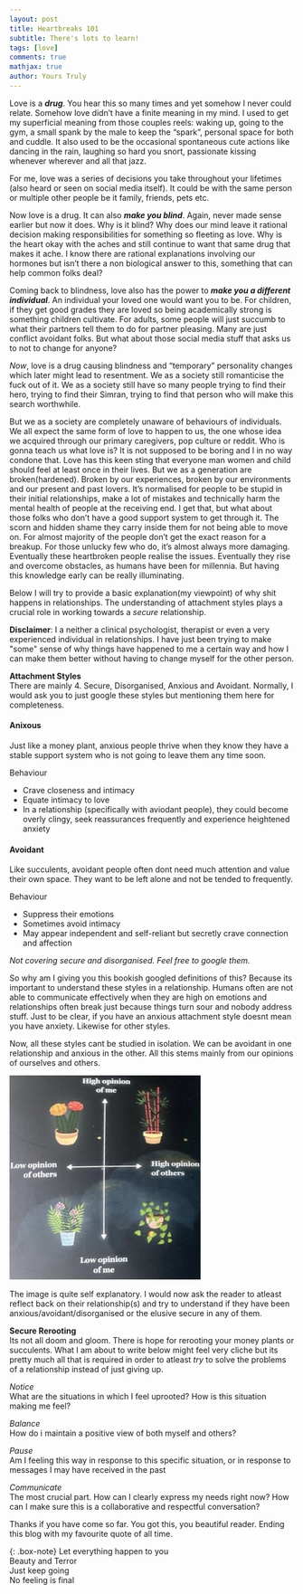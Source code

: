 ```yaml
---
layout: post
title: Heartbreaks 101
subtitle: There's lots to learn!
tags: [love]
comments: true
mathjax: true
author: Yours Truly
---
```


Love is a **_drug_**. You hear this so many times and yet somehow I never could relate. Somehow love didn’t have a finite meaning in my mind. I used to get my superficial meaning from those couples reels: waking up, going to the gym, a small spank by the male to keep the “spark”, personal space for both and cuddle. It also used to be the occasional spontaneous cute actions like dancing in the rain, laughing so hard you snort, passionate kissing whenever wherever and all that jazz.

For me, love was a series of decisions you take throughout your lifetimes (also heard or seen on social media itself). It could be with the same person or multiple other people be it family, friends, pets etc. 

Now love is a drug. It can also **_make you blind_**. Again, never made sense earlier but now it does. Why is it blind? Why does our mind leave it rational decision making responsibilities for something so fleeting as love. Why is the heart okay with the aches and still continue to want that same drug that makes it ache. I know there are rational explanations involving our hormones but isn’t there a non biological answer to this, something that can help common folks deal? 

Coming back to blindness, love also has the power to **_make you a different individual_**. An individual your loved one would want you to be. For children, if they get good grades they are loved so being academically strong is something children cultivate. For adults, some people will just succumb to what their partners tell them to do for partner pleasing. Many are just conflict avoidant folks. But what about those social media stuff that asks us to not to change for anyone?

_Now_, love is a drug causing blindness and “temporary” personality changes which later might lead to resentment. We as a society still romanticise the fuck out of it. We as a society still have so many people trying to find their hero, trying to find their Simran, trying to find that person who will make this search worthwhile. 

But we as a society are completely unaware of behaviours of individuals. We all expect the same form of love to happen to us, the one whose idea we acquired through our primary caregivers, pop culture or reddit. Who is gonna teach us what love is? It is not supposed to be boring and I in no way condone that. Love has this keen sting that everyone man women and child should feel at least once in their lives. But we as a generation are broken(hardened). Broken by our experiences, broken by our environments and our present and past lovers. It’s normalised for people to be stupid in their initial relationships, make a lot of mistakes and technically harm the mental health of people at the receiving end. I get that, but what about those folks who don’t have a good support system to get through it. The scorn and hidden shame they carry inside them for not being able to move on. For almost majority of the people don’t get the exact reason for a breakup. For those unlucky few who do, it’s almost always more damaging. 
Eventually these heartbroken people realise the issues. Eventually they rise and overcome obstacles, as humans have been for millennia. But having this knowledge early can be really illuminating. 

Below I will try to provide a basic explanation(my viewpoint) of why shit happens in relationships. The understanding of attachment styles plays a crucial role in working towards a _secure_ relationship. 

**Disclaimer**: I a neither a clinical psychologist, therapist or even a very experienced individual in relationships. I have just been trying to make "some" sense of why things have happened to me a certain way and how I can make them better without having to change myself for the other person. 

**Attachment Styles** \
There are mainly 4. Secure, Disorganised, Anxious and Avoidant. Normally, I would ask you to just google these styles but mentioning them here for completeness. 

#### Anixous
Just like a money plant, anxious people thrive when they know they have a stable support system who is not going to leave them any time soon.

Behaviour
- Crave closeness and intimacy
- Equate intimacy to love
- In a relationship (specifically with aviodant people), they could become overly clingy, seek reassurances frequently and experience heightened anxiety

#### Avoidant
Like succulents, avoidant people often dont need much attention and value their own space. They want to be left alone and not be tended to frequently.

Behaviour
- Suppress their emotions
- Sometimes avoid intimacy
- May appear independent and self-reliant but secretly crave connection and affection

_Not covering secure and disorganised. Feel free to google them._

So why am I giving you this bookish googled definitions of this? Because its important to understand these styles in a relationship. Humans often are not able to communicate effectively when they are high on emotions and relationships often break just because things turn sour and nobody address stuff. Just to be clear, if you have an anxious attachment style doesnt mean you have anxiety. Likewise for other styles. 

Now, all these styles cant be studied in isolation. We can be avoidant in one relationship and anxious in the other. All this stems mainly from our opinions of ourselves and others. 

![Crepe](/assets/img/attachment_graph.jpg)

The image is quite self explanatory. I would now ask the reader to atleast reflect back on their relationship(s) and try to understand if they have been anxious/avoidant/disorganised or the elusive secure in any of them.  

**Secure Rerooting**\
Its not all doom and gloom. There is hope for rerooting your money plants or succulents. What I am about to write below might feel very cliche but its pretty much all that is required in order to atleast _try_ to solve the problems of a relationship instead of just giving up. 

_Notice_\
What are the situations in which I feel uprooted? How is this situation making me feel?

_Balance_\
How do i maintain a positive view of both myself and others?

_Pause_\
Am I feeling this way in response to this specific situation, or in response to messages I may have received in the past

_Communicate_\
The most crucial part. How can I clearly express my needs right now? How can I make sure this is a collaborative and respectful conversation?


Thanks if you have come so far. You got this, you beautiful reader. Ending this blog with my favourite quote of all time.

{: .box-note}
Let everything happen to you\
Beauty and Terror\
Just keep going\
No feeling is final
